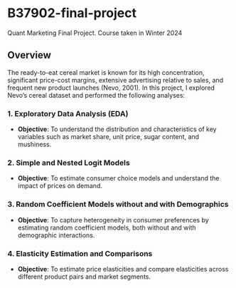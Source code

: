 # B37902-final-project
Quant Marketing Final Project. Course taken in Winter 2024

## Overview
The ready-to-eat cereal market is known for its high concentration, significant price-cost margins, extensive advertising relative to sales, and frequent new product launches (Nevo, 2001). In this project, I explored Nevo’s cereal dataset and performed the following analyses:

### 1. Exploratory Data Analysis (EDA)
- **Objective**: To understand the distribution and characteristics of key variables such as market share, unit price, sugar content, and mushiness.
### 2. Simple and Nested Logit Models
- **Objective**: To estimate consumer choice models and understand the impact of prices on demand.
### 3. Random Coefficient Models without and with Demographics
- **Objective**: To capture heterogeneity in consumer preferences by estimating random coefficient models, both without and with demographic interactions.
### 4. Elasticity Estimation and Comparisons
- **Objective**: To estimate price elasticities and compare elasticities across different product pairs and market segments.

